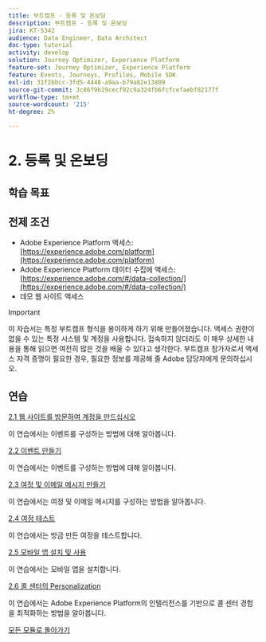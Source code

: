 ```yaml
---
title: 부트캠프 - 등록 및 온보딩
description: 부트캠프 - 등록 및 온보딩
jira: KT-5342
audience: Data Engineer, Data Architect
doc-type: tutorial
activity: develop
solution: Journey Optimizer, Experience Platform
feature-set: Journey Optimizer, Experience Platform
feature: Events, Journeys, Profiles, Mobile SDK
exl-id: 31f2bbcc-3fd5-4448-a9aa-b79a82e13809
source-git-commit: 3c86f9b19cecf92c9a324fb6fcfcefaebf82177f
workflow-type: tm+mt
source-wordcount: '215'
ht-degree: 2%

---
```


# 2. 등록 및 온보딩

## 학습 목표

## 전제 조건

- Adobe Experience Platform 액세스: [https://experience.adobe.com/platform](https://experience.adobe.com/platform)
- Adobe Experience Platform 데이터 수집에 액세스: [https://experience.adobe.com/#/data-collection/](https://experience.adobe.com/#/data-collection/)
- 데모 웹 사이트 액세스

>[!IMPORTANT]
>
>이 자습서는 특정 부트캠프 형식을 용이하게 하기 위해 만들어졌습니다. 액세스 권한이 없을 수 있는 특정 시스템 및 계정을 사용합니다. 접속하지 않더라도 이 매우 상세한 내용을 통해 읽으면 여전히 많은 것을 배울 수 있다고 생각한다. 부트캠프 참가자로서 액세스 자격 증명이 필요한 경우, 필요한 정보를 제공해 줄 Adobe 담당자에게 문의하십시오.

## 연습

[2.1 웹 사이트를 방문하여 계정을 만드십시오](./ex1.md)

이 연습에서는 이벤트를 구성하는 방법에 대해 알아봅니다.

[2.2 이벤트 만들기](./ex2.md)

이 연습에서는 이벤트를 구성하는 방법에 대해 알아봅니다.

[2.3 여정 및 이메일 메시지 만들기](./ex3.md)

이 연습에서는 여정 및 이메일 메시지를 구성하는 방법을 알아봅니다.

[2.4 여정 테스트](./ex4.md)

이 연습에서는 방금 만든 여정을 테스트합니다.

[2.5 모바일 앱 설치 및 사용](./ex5.md)

이 연습에서는 모바일 앱을 설치합니다.

[2.6 콜 센터의 Personalization](./ex6.md)

이 연습에서는 Adobe Experience Platform의 인텔리전스를 기반으로 콜 센터 경험을 최적화하는 방법을 알아봅니다.

[모든 모듈로 돌아가기](../../overview.md)
